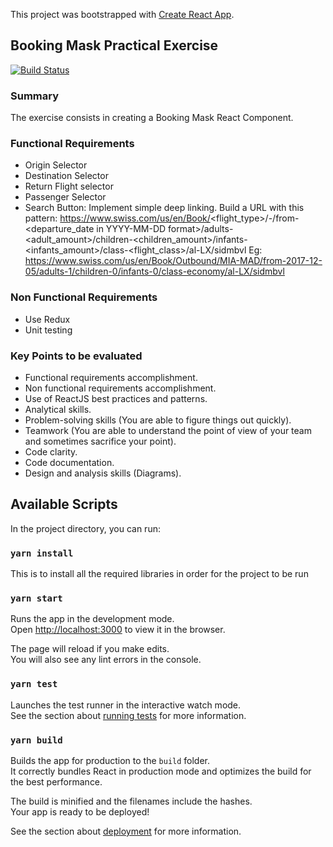 This project was bootstrapped with [Create React App](https://github.com/facebook/create-react-app).

## Booking Mask Practical Exercise

[![Build Status](https://travis-ci.org/joemccann/dillinger.svg?branch=master)](https://travis-ci.org/joemccann/dillinger)

### Summary
  The exercise consists in creating a Booking Mask React Component.

### Functional Requirements

  - Origin Selector 
  - Destination Selector
  - Return Flight selector
  - Passenger Selector
  - Search Button: Implement simple deep linking. Build a URL with this pattern:
 https://www.swiss.com/us/en/Book/<flight_type>/<origin>-<destination>/from-<departure_date in YYYY-MM-DD format>/adults-<adult_amount>/children-<children_amount>/infants-<infants_amount>/class-<flight_class>/al-LX/sidmbvl
Eg: https://www.swiss.com/us/en/Book/Outbound/MIA-MAD/from-2017-12-05/adults-1/children-0/infants-0/class-economy/al-LX/sidmbvl

### Non Functional Requirements
  - Use Redux
  - Unit testing

### Key Points to be evaluated
  - Functional requirements accomplishment.
  - Non functional requirements accomplishment.
  - Use of ReactJS best practices and patterns. 
  - Analytical skills. 
  - Problem-solving skills (You are able to figure things out quickly). 
  - Teamwork (You are able to understand the point of view of your team and sometimes sacrifice your point). 
  - Code clarity.
  - Code documentation.
  - Design and analysis skills (Diagrams).

## Available Scripts

In the project directory, you can run:

### `yarn install`
This is to install all the required libraries in order for the project to be run

### `yarn start`

Runs the app in the development mode.<br />
Open [http://localhost:3000](http://localhost:3000) to view it in the browser.

The page will reload if you make edits.<br />
You will also see any lint errors in the console.

### `yarn test`

Launches the test runner in the interactive watch mode.<br />
See the section about [running tests](https://facebook.github.io/create-react-app/docs/running-tests) for more information.

### `yarn build`

Builds the app for production to the `build` folder.<br />
It correctly bundles React in production mode and optimizes the build for the best performance.

The build is minified and the filenames include the hashes.<br />
Your app is ready to be deployed!

See the section about [deployment](https://facebook.github.io/create-react-app/docs/deployment) for more information.

